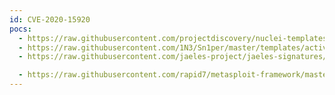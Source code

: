 ```yaml
---
id: CVE-2020-15920
pocs:
  - https://raw.githubusercontent.com/projectdiscovery/nuclei-templates/master/cves/2020/CVE-2020-15920.yaml
  - https://raw.githubusercontent.com/1N3/Sn1per/master/templates/active/CVE-2020-15920_-_Mida_eFramework_Unauthenticated_RCE.sh
  - https://raw.githubusercontent.com/jaeles-project/jaeles-signatures/master/cves/mida-eframework-rce-cve-2020-15920.yaml

  - https://raw.githubusercontent.com/rapid7/metasploit-framework/master/modules/exploits/linux/http/mida_solutions_eframework_ajaxreq_rce.rb
---
```

